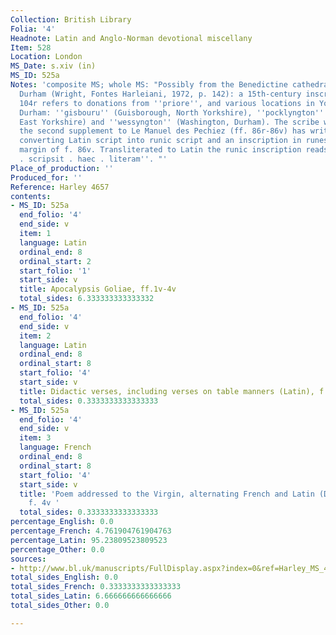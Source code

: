 ```yaml
---
Collection: British Library
Folia: '4'
Headnote: Latin and Anglo-Norman devotional miscellany
Item: 528
Location: London
MS_Date: s.xiv (in)
MS_ID: 525a
Notes: 'composite MS; whole MS: "Possibly from the Benedictine cathedral priory of
  Durham (Wright, Fontes Harleiani, 1972, p. 142): a 15th-century inscription on f.
  104r refers to donations from ''priore'', and various locations in Yorkshire and
  Durham: ''gisbouru'' (Guisborough, North Yorkshire), ''pocklyngton'' (Pocklington,
  East Yorkshire) and ''wessyngton'' (Washington, Durham). The scribe who has copied
  the second supplement to Le Manuel des Pechiez (ff. 86r-86v) has written a key for
  converting Latin script into runic script and an inscription in runes in the lower
  margin of f. 86v. Transliterated to Latin the runic inscription reads: ''nicholas
  . scripsit . haec . literam''. "'
Place_of_production: ''
Produced_for: ''
Reference: Harley 4657
contents:
- MS_ID: 525a
  end_folio: '4'
  end_side: v
  item: 1
  language: Latin
  ordinal_end: 8
  ordinal_start: 2
  start_folio: '1'
  start_side: v
  title: Apocalypsis Goliae, ff.1v-4v
  total_sides: 6.333333333333332
- MS_ID: 525a
  end_folio: '4'
  end_side: v
  item: 2
  language: Latin
  ordinal_end: 8
  ordinal_start: 8
  start_folio: '4'
  start_side: v
  title: Didactic verses, including verses on table manners (Latin), f. 4v
  total_sides: 0.3333333333333333
- MS_ID: 525a
  end_folio: '4'
  end_side: v
  item: 3
  language: French
  ordinal_end: 8
  ordinal_start: 8
  start_folio: '4'
  start_side: v
  title: 'Poem addressed to the Virgin, alternating French and Latin (Dean no. 808)
    f. 4v '
  total_sides: 0.3333333333333333
percentage_English: 0.0
percentage_French: 4.761904761904763
percentage_Latin: 95.23809523809523
percentage_Other: 0.0
sources:
- http://www.bl.uk/manuscripts/FullDisplay.aspx?index=0&ref=Harley_MS_4657
total_sides_English: 0.0
total_sides_French: 0.3333333333333333
total_sides_Latin: 6.666666666666666
total_sides_Other: 0.0

---
```

